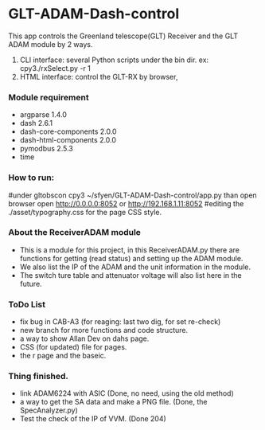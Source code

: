 # GLT-ADAM-Dash-control 

This app controls the Greenland telescope(GLT) Receiver and the GLT ADAM module by 2 ways. 
1. CLI interface: several Python scripts under the bin dir. ex: cpy3./rxSelect.py -r 1 
2. HTML interface:  control the GLT-RX by browser, 


### Module requirement
* argparse             1.4.0
* dash                 2.6.1
* dash-core-components 2.0.0
* dash-html-components 2.0.0
* pymodbus             2.5.3
* time


### How to run:
#under gltobscon cpy3 ~/sfyen/GLT-ADAM-Dash-control/app.py   than open browser open http://0.0.0.0:8052  or http://192.168.1.11:8052
#editing the ./asset/typography.css for the page CSS style. 

### About the ReceiverADAM module
* This is a module for this project, in this ReceiverADAM.py there are functions for getting (read status) and setting up the ADAM module. 
* We also list the IP of the ADAM and the unit information in the module.  
* The switch ture table and attenuator voltage will also list here in the future.


### ToDo List
* fix bug in CAB-A3 (for reaging: last two dig, for set re-check)
* new branch for more functions and code structure. 
* a way to show Allan Dev on dahs page.   
* CSS (for updated) file for pages.
* the r page and the baseic.

### Thing finished.
* link ADAM6224 with ASIC  (Done, no need, using the old method)
* a way to get the SA data and make a PNG file. (Done, the SpecAnalyzer.py)
* Test the check of the IP of VVM.  (Done 204)



